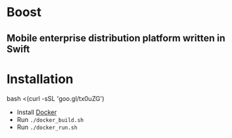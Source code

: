 # Boost
## Mobile enterprise distribution platform written in Swift


# Installation

bash <(curl -sSL 'goo.gl/tx0uZG')


* Install [Docker](https://www.docker.com) 
* Run `./docker_build.sh`
* Run `./docker_run.sh`
